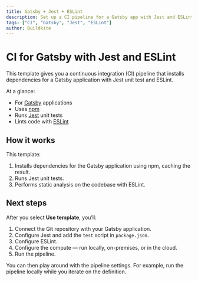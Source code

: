 ```yaml
---
title: Gatsby + Jest + ESLint
description: Set up a CI pipeline for a Gatsby app with Jest and ESLint.
tags: ["CI", "Gatsby", "Jest", "ESLint"]
author: Buildkite
---
```


# CI for Gatsby with Jest and ESLint

This template gives you a continuous integration (CI) pipeline that installs dependencies for a Gatsby application with Jest unit test and ESLint.

At a glance:
- For [Gatsby](https://www.gatsbyjs.com/) applications
- Uses [npm](https://www.npmjs.com/)
- Runs [Jest](https://jestjs.io) unit tests
- Lints code with [ESLint](https://eslint.org/)

## How it works

This template:
1. Installs dependencies for the Gatsby application using npm, caching the result.
2. Runs Jest unit tests.
3. Performs static analysis on the codebase with ESLint.

## Next steps

After you select **Use template**, you’ll:

1. Connect the Git repository with your Gatsby application.
2. Configure Jest and add the `test` script in `package.json`.
3. Configure ESLint.
4. Configure the compute — run locally, on-premises, or in the cloud.
5. Run the pipeline.

You can then play around with the pipeline settings. For example, run the pipeline locally while you iterate on the definition.
